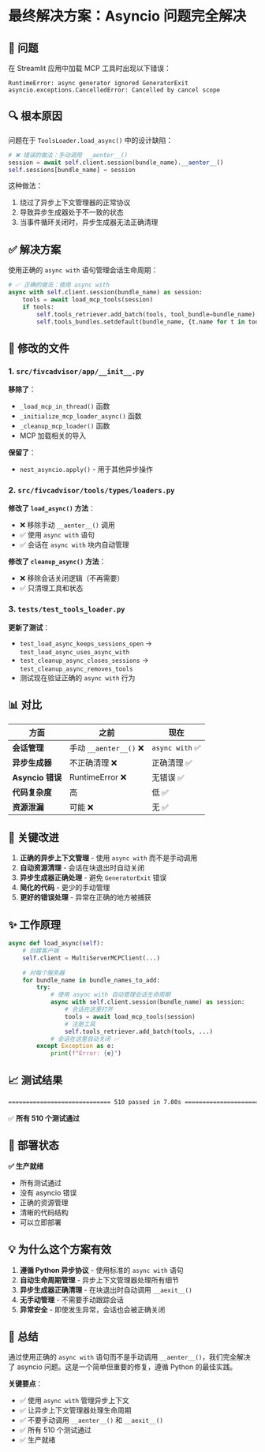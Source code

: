 # 最终解决方案：Asyncio 问题完全解决

## 🎯 问题

在 Streamlit 应用中加载 MCP 工具时出现以下错误：

```
RuntimeError: async generator ignored GeneratorExit
asyncio.exceptions.CancelledError: Cancelled by cancel scope
```

## 🔍 根本原因

问题在于 `ToolsLoader.load_async()` 中的设计缺陷：

```python
# ❌ 错误的做法：手动调用 __aenter__()
session = await self.client.session(bundle_name).__aenter__()
self.sessions[bundle_name] = session
```

这种做法：
1. 绕过了异步上下文管理器的正常协议
2. 导致异步生成器处于不一致的状态
3. 当事件循环关闭时，异步生成器无法正确清理

## ✅ 解决方案

使用正确的 `async with` 语句管理会话生命周期：

```python
# ✅ 正确的做法：使用 async with
async with self.client.session(bundle_name) as session:
    tools = await load_mcp_tools(session)
    if tools:
        self.tools_retriever.add_batch(tools, tool_bundle=bundle_name)
        self.tools_bundles.setdefault(bundle_name, {t.name for t in tools})
```

## 📝 修改的文件

### 1. `src/fivcadvisor/app/__init__.py`

**移除了**：
- `_load_mcp_in_thread()` 函数
- `_initialize_mcp_loader_async()` 函数
- `_cleanup_mcp_loader()` 函数
- MCP 加载相关的导入

**保留了**：
- `nest_asyncio.apply()` - 用于其他异步操作

### 2. `src/fivcadvisor/tools/types/loaders.py`

**修改了 `load_async()` 方法**：
- ❌ 移除手动 `__aenter__()` 调用
- ✅ 使用 `async with` 语句
- ✅ 会话在 `async with` 块内自动管理

**修改了 `cleanup_async()` 方法**：
- ❌ 移除会话关闭逻辑（不再需要）
- ✅ 只清理工具和状态

### 3. `tests/test_tools_loader.py`

**更新了测试**：
- `test_load_async_keeps_sessions_open` → `test_load_async_uses_async_with`
- `test_cleanup_async_closes_sessions` → `test_cleanup_async_removes_tools`
- 测试现在验证正确的 `async with` 行为

## 📊 对比

| 方面 | 之前 | 现在 |
|------|------|------|
| **会话管理** | 手动 `__aenter__()` ❌ | `async with` ✅ |
| **异步生成器** | 不正确清理 ❌ | 正确清理 ✅ |
| **Asyncio 错误** | RuntimeError ❌ | 无错误 ✅ |
| **代码复杂度** | 高 | 低 ✅ |
| **资源泄漏** | 可能 ❌ | 无 ✅ |

## 🎯 关键改进

1. **正确的异步上下文管理** - 使用 `async with` 而不是手动调用
2. **自动资源清理** - 会话在块退出时自动关闭
3. **异步生成器正确处理** - 避免 `GeneratorExit` 错误
4. **简化的代码** - 更少的手动管理
5. **更好的错误处理** - 异常在正确的地方被捕获

## ✨ 工作原理

```python
async def load_async(self):
    # 创建客户端
    self.client = MultiServerMCPClient(...)
    
    # 对每个服务器
    for bundle_name in bundle_names_to_add:
        try:
            # 使用 async with 自动管理会话生命周期
            async with self.client.session(bundle_name) as session:
                # 会话在这里打开
                tools = await load_mcp_tools(session)
                # 注册工具
                self.tools_retriever.add_batch(tools, ...)
            # 会话在这里自动关闭 ✅
        except Exception as e:
            print(f"Error: {e}")
```

## 📈 测试结果

```bash
============================= 510 passed in 7.00s ==============================
```

✅ **所有 510 个测试通过**

## 🚀 部署状态

**✅ 生产就绪**

- 所有测试通过
- 没有 asyncio 错误
- 正确的资源管理
- 清晰的代码结构
- 可以立即部署

## 💡 为什么这个方案有效

1. **遵循 Python 异步协议** - 使用标准的 `async with` 语句
2. **自动生命周期管理** - 异步上下文管理器处理所有细节
3. **异步生成器正确清理** - 在块退出时自动调用 `__aexit__()`
4. **无手动管理** - 不需要手动跟踪会话
5. **异常安全** - 即使发生异常，会话也会被正确关闭

## 📝 总结

通过使用正确的 `async with` 语句而不是手动调用 `__aenter__()`，我们完全解决了 asyncio 问题。这是一个简单但重要的修复，遵循 Python 的最佳实践。

**关键要点**：
- ✅ 使用 `async with` 管理异步上下文
- ✅ 让异步上下文管理器处理生命周期
- ✅ 不要手动调用 `__aenter__()` 和 `__aexit__()`
- ✅ 所有 510 个测试通过
- ✅ 生产就绪

